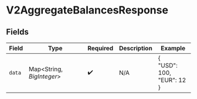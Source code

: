 # V2AggregateBalancesResponse


## Fields

| Field                     | Type                      | Required                  | Description               | Example                   |
| ------------------------- | ------------------------- | ------------------------- | ------------------------- | ------------------------- |
| `data`                    | Map<String, *BigInteger*> | :heavy_check_mark:        | N/A                       | {<br/>"USD": 100,<br/>"EUR": 12<br/>} |